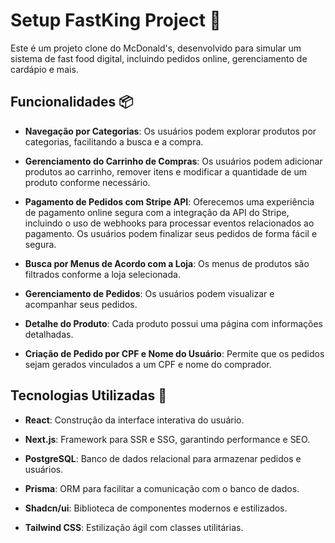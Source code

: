 # Setup FastKing Project 🍔

Este é um projeto clone do McDonald's, desenvolvido para simular um sistema de fast food digital, incluindo pedidos online, gerenciamento de cardápio e mais.

## Funcionalidades 📦

- **Navegação por Categorias**: Os usuários podem explorar produtos por categorias, facilitando a busca e a compra.

- **Gerenciamento do Carrinho de Compras**: Os usuários podem adicionar produtos ao carrinho, remover itens e modificar a quantidade de um produto conforme necessário.

- **Pagamento de Pedidos com Stripe API**: Oferecemos uma experiência de pagamento online segura com a integração da API do Stripe, incluindo o uso de webhooks para processar eventos relacionados ao pagamento. Os usuários podem finalizar seus pedidos de forma fácil e segura.

- **Busca por Menus de Acordo com a Loja**: Os menus de produtos são filtrados conforme a loja selecionada.

- **Gerenciamento de Pedidos**: Os usuários podem visualizar e acompanhar seus pedidos.

- **Detalhe do Produto**: Cada produto possui uma página com informações detalhadas.

- **Criação de Pedido por CPF e Nome do Usuário**: Permite que os pedidos sejam gerados vinculados a um CPF e nome do comprador.

## Tecnologias Utilizadas 🚀

- **React**: Construção da interface interativa do usuário.

- **Next.js**: Framework para SSR e SSG, garantindo performance e SEO.

- **PostgreSQL**: Banco de dados relacional para armazenar pedidos e usuários.

- **Prisma**: ORM para facilitar a comunicação com o banco de dados.

- **Shadcn/ui**: Biblioteca de componentes modernos e estilizados.

- **Tailwind CSS**: Estilização ágil com classes utilitárias.

